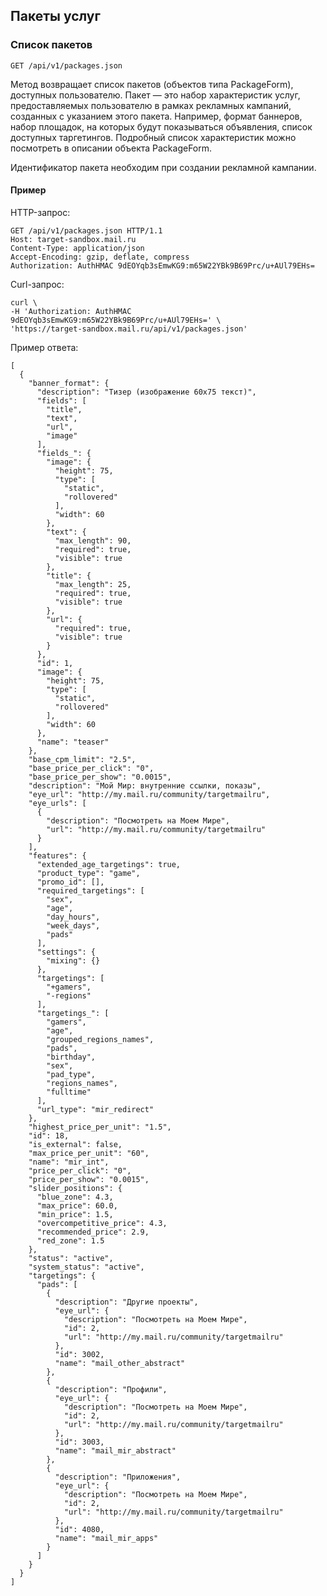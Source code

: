 ## Пакеты услуг


### Список пакетов
`GET /api/v1/packages.json`

Метод возвращает список пакетов (объектов типа PackageForm), доступных
пользователю. Пакет — это набор характеристик услуг, предоставляемых
пользователю в рамках рекламных кампаний, созданных с указанием этого
пакета. Например, формат баннеров, набор площадок, на которых будут
показываться объявления, список доступных таргетингов. Подробный список
характеристик можно посмотреть в описании объекта PackageForm.

Идентификатор пакета необходим при создании рекламной кампании.

#### Пример

HTTP-запрос:

    GET /api/v1/packages.json HTTP/1.1
    Host: target-sandbox.mail.ru
    Content-Type: application/json
    Accept-Encoding: gzip, deflate, compress
    Authorization: AuthHMAC 9dEOYqb3sEmwKG9:m65W22YBk9B69Prc/u+AUl79EHs=

Curl-запрос:

    curl \
    -H 'Authorization: AuthHMAC 9dEOYqb3sEmwKG9:m65W22YBk9B69Prc/u+AUl79EHs=' \
    'https://target-sandbox.mail.ru/api/v1/packages.json'

Пример ответа:

    [
      {
        "banner_format": {
          "description": "Тизер (изображение 60х75 текст)",
          "fields": [
            "title",
            "text",
            "url",
            "image"
          ],
          "fields_": {
            "image": {
              "height": 75,
              "type": [
                "static",
                "rollovered"
              ],
              "width": 60
            },
            "text": {
              "max_length": 90,
              "required": true,
              "visible": true
            },
            "title": {
              "max_length": 25,
              "required": true,
              "visible": true
            },
            "url": {
              "required": true,
              "visible": true
            }
          },
          "id": 1,
          "image": {
            "height": 75,
            "type": [
              "static",
              "rollovered"
            ],
            "width": 60
          },
          "name": "teaser"
        },
        "base_cpm_limit": "2.5",
        "base_price_per_click": "0",
        "base_price_per_show": "0.0015",
        "description": "Мой Мир: внутренние ссылки, показы",
        "eye_url": "http://my.mail.ru/community/targetmailru",
        "eye_urls": [
          {
            "description": "Посмотреть на Моем Мире",
            "url": "http://my.mail.ru/community/targetmailru"
          }
        ],
        "features": {
          "extended_age_targetings": true,
          "product_type": "game",
          "promo_id": [],
          "required_targetings": [
            "sex",
            "age",
            "day_hours",
            "week_days",
            "pads"
          ],
          "settings": {
            "mixing": {}
          },
          "targetings": [
            "+gamers",
            "-regions"
          ],
          "targetings_": [
            "gamers",
            "age",
            "grouped_regions_names",
            "pads",
            "birthday",
            "sex",
            "pad_type",
            "regions_names",
            "fulltime"
          ],
          "url_type": "mir_redirect"
        },
        "highest_price_per_unit": "1.5",
        "id": 18,
        "is_external": false,
        "max_price_per_unit": "60",
        "name": "mir_int",
        "price_per_click": "0",
        "price_per_show": "0.0015",
        "slider_positions": {
          "blue_zone": 4.3,
          "max_price": 60.0,
          "min_price": 1.5,
          "overcompetitive_price": 4.3,
          "recommended_price": 2.9,
          "red_zone": 1.5
        },
        "status": "active",
        "system_status": "active",
        "targetings": {
          "pads": [
            {
              "description": "Другие проекты",
              "eye_url": {
                "description": "Посмотреть на Моем Мире",
                "id": 2,
                "url": "http://my.mail.ru/community/targetmailru"
              },
              "id": 3002,
              "name": "mail_other_abstract"
            },
            {
              "description": "Профили",
              "eye_url": {
                "description": "Посмотреть на Моем Мире",
                "id": 2,
                "url": "http://my.mail.ru/community/targetmailru"
              },
              "id": 3003,
              "name": "mail_mir_abstract"
            },
            {
              "description": "Приложения",
              "eye_url": {
                "description": "Посмотреть на Моем Мире",
                "id": 2,
                "url": "http://my.mail.ru/community/targetmailru"
              },
              "id": 4080,
              "name": "mail_mir_apps"
            }
          ]
        }
      }
    ]
